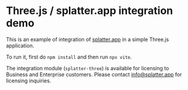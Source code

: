 # Three.js / splatter.app integration demo

This is an example of integration of [splatter.app](https://splatter.app) in a simple Three.js application. 

To run it, first do `npm install` and then run `npx vite`.

The integration module (`splatter-three`) is available for licensing to Business and Enterprise customers. Please contact [info@splatter.app](mailto:info@splatter.app) for licensing inquiries.


